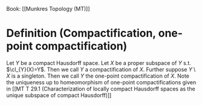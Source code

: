 Book: [[Munkres Topology (MT)]]
# Definition (Compactification, one-point compactification)
Let $Y$ be a compact Hausdorff space.
Let $X$ be a proper subspace of $Y$ s.t. $\cl_{Y}(X)=Y$.
Then we call $Y$ a compactification of $X$.
Further suppose $Y\setminus X$ is a singleton.
Then we call $Y$ the one-point compactification of $X$.
Note the uniqueness up to homeomorphism of one-point compactifications given in [[MT T 29.1 (Characterization of locally compact Hausdorff spaces as the unique subspace of compact Hausdorff)]]